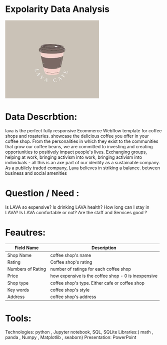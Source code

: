 
# Expolarity Data Analysis

<img src="https://github.com/wfa94/lava-coffe/blob/main/LAVACafeLogo.jpeg" width="300" height="250" />



# Data Descrbtion:
lava is the perfect fully responsive Ecommerce Webflow template for coffee shops and roasteries. showcase the delicious coffee you offer in your coffee shop.
From the personalities in which they exist to the communities that grow our coffee beans, we are committed to investing and creating opportunities to positively impact people's lives. Exchanging groups, helping at work, bringing activism into work, bringing activism into individuals - all this is an axe part of our identity as a sustainable company. As a publicly traded company, Lava believes in striking a balance. between business and social amenities
# Question / Need :
Is LAVA so expensive?
Is drinking LAVA health?
How long can I stay in LAVA?
Is LAVA comfortable or not?
Are the staff and Services good ?
# Feautres:
| Field Name            | Description                                                                     |
|-----------------------|---------------------------------------------------------------------------------|
| Shop Name             | coffee shop's name                                                              |
| Rating                | Coffee shop's rating                                                            |
| Numbers of Rating     | number of ratings for each coffee shop                                          |
| Price                 | how expensive is the coffee shop - 0 is inexpensive                             |
| Shop type             | coffee shop's type. Either cafe or coffee shop                                  |
| Key words             | coffee shop's style                                                             |
| Address               | coffee shop's address                                                           |
# Tools:
Technologies: python , Jupyter notebook, SQL, SQLite
Libraries:( math , panda , Numpy , Matplotlib , seaborn)
Presentation: PowerPoint












